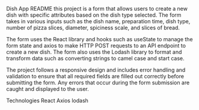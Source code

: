 Dish App README
 this project is a form that allows users to create a new dish with specific attributes based on the dish type selected. The form takes in various inputs such as the dish name, preparation time, dish type, number of pizza slices, diameter, spiciness scale, and slices of bread.

The form uses the React library and hooks such as useState to manage the form state and axios to make HTTP POST requests to an API endpoint to create a new dish. The form also uses the Lodash library to format and transform data such as converting strings to camel case and start case.

The project follows a responsive design and includes error handling and validation to ensure that all required fields are filled out correctly before submitting the form. Any errors that occur during the form submission are caught and displayed to the user.

Technologies
React
Axios
lodash